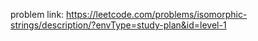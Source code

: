problem link: https://leetcode.com/problems/isomorphic-strings/description/?envType=study-plan&id=level-1
